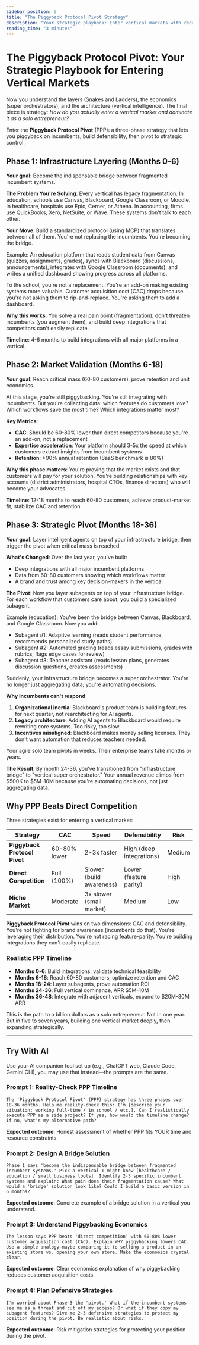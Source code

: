 ```yaml
---
sidebar_position: 5
title: "The Piggyback Protocol Pivot Strategy"
description: "Your strategic playbook: Enter vertical markets with reduced risk and accelerated learning."
reading_time: "3 minutes"
---
```


# The Piggyback Protocol Pivot: Your Strategic Playbook for Entering Vertical Markets

Now you understand the layers (Snakes and Ladders), the economics (super orchestrators), and the architecture (vertical intelligence). The final piece is strategy: *How do you actually enter a vertical market and dominate it as a solo entrepreneur?*

Enter the **Piggyback Protocol Pivot** (PPP): a three-phase strategy that lets you piggyback on incumbents, build defensibility, then pivot to strategic control.

## Phase 1: Infrastructure Layering (Months 0-6)

**Your goal**: Become the indispensable bridge between fragmented incumbent systems.

**The Problem You're Solving**: Every vertical has legacy fragmentation. In education, schools use Canvas, Blackboard, Google Classroom, or Moodle. In healthcare, hospitals use Epic, Cerner, or Athena. In accounting, firms use QuickBooks, Xero, NetSuite, or Wave. These systems don't talk to each other.

**Your Move**: Build a standardized protocol (using MCP) that translates between all of them. You're not replacing the incumbents. You're becoming the bridge.

Example: An education platform that reads student data from Canvas (quizzes, assignments, grades), syncs with Blackboard (discussions, announcements), integrates with Google Classroom (documents), and writes a unified dashboard showing progress across all platforms.

To the school, you're not a replacement. You're an add-on making existing systems more valuable. Customer acquisition cost (CAC) drops because you're not asking them to rip-and-replace. You're asking them to add a dashboard.

**Why this works**: You solve a real pain point (fragmentation), don't threaten incumbents (you augment them), and build deep integrations that competitors can't easily replicate.

**Timeline**: 4-6 months to build integrations with all major platforms in a vertical.

## Phase 2: Market Validation (Months 6-18)

**Your goal**: Reach critical mass (60-80 customers), prove retention and unit economics.

At this stage, you're still piggybacking. You're still integrating with incumbents. But you're collecting data: which features do customers love? Which workflows save the most time? Which integrations matter most?

**Key Metrics**:
- **CAC**: Should be 60-80% lower than direct competitors because you're an add-on, not a replacement
- **Expertise acceleration**: Your platform should 3-5x the speed at which customers extract insights from incumbent systems
- **Retention**: >90% annual retention (SaaS benchmark is 80%)

**Why this phase matters**: You're proving that the market exists and that customers will pay for your solution. You're building relationships with key accounts (district administrators, hospital CTOs, finance directors) who will become your advocates.

**Timeline**: 12-18 months to reach 60-80 customers, achieve product-market fit, stabilize CAC and retention.

## Phase 3: Strategic Pivot (Months 18-36)

**Your goal**: Layer intelligent agents on top of your infrastructure bridge, then trigger the pivot when critical mass is reached.

**What's Changed**: Over the last year, you've built:
- Deep integrations with all major incumbent platforms
- Data from 60-80 customers showing which workflows matter
- A brand and trust among key decision-makers in the vertical

**The Pivot**: Now you layer subagents on top of your infrastructure bridge. For each workflow that customers care about, you build a specialized subagent.

Example (education): You've been the bridge between Canvas, Blackboard, and Google Classroom. Now you add:
- Subagent #1: Adaptive learning (reads student performance, recommends personalized study paths)
- Subagent #2: Automated grading (reads essay submissions, grades with rubrics, flags edge cases for review)
- Subagent #3: Teacher assistant (reads lesson plans, generates discussion questions, creates assessments)

Suddenly, your infrastructure bridge becomes a super orchestrator. You're no longer just aggregating data; you're automating decisions.

**Why incumbents can't respond**:
1. **Organizational inertia**: Blackboard's product team is building features for next quarter, not rearchitecting for AI agents.
2. **Legacy architecture**: Adding AI agents to Blackboard would require rewriting core systems. Too risky, too slow.
3. **Incentives misaligned**: Blackboard makes money selling licenses. They don't want automation that reduces teachers needed.

Your agile solo team pivots in weeks. Their enterprise teams take months or years.

**The Result**: By month 24-36, you've transitioned from "infrastructure bridge" to "vertical super orchestrator." Your annual revenue climbs from $500K to $5M-10M because you're automating decisions, not just aggregating data.

## Why PPP Beats Direct Competition

Three strategies exist for entering a vertical market:

| Strategy | CAC | Speed | Defensibility | Risk |
|----------|-----|-------|---------------|------|
| **Piggyback Protocol Pivot** | 60-80% lower | 2-3x faster | High (deep integrations) | Medium |
| **Direct Competition** | Full (100%) | Slower (build awareness) | Lower (feature parity) | High |
| **Niche Market** | Moderate | 3x slower (small market) | Medium | Low |

**Piggyback Protocol Pivot** wins on two dimensions: CAC and defensibility. You're not fighting for brand awareness (incumbents do that). You're leveraging their distribution. You're not racing feature-parity. You're building integrations they can't easily replicate.

### Realistic PPP Timeline

- **Months 0-6**: Build integrations, validate technical feasibility
- **Months 6-18**: Reach 60-80 customers, optimize retention and CAC
- **Months 18-24**: Layer subagents, prove automation ROI
- **Months 24-36**: Full vertical dominance, ARR $5M-10M
- **Months 36-48**: Integrate with adjacent verticals, expand to $20M-30M ARR

This is the path to a billion dollars as a solo entrepreneur. Not in one year. But in five to seven years, building one vertical market deeply, then expanding strategically.

---

## Try With AI

Use your AI companion tool set up (e.g., ChatGPT web, Claude Code, Gemini CLI), you may use that instead—the prompts are the same.

### Prompt 1: Reality-Check PPP Timeline
```
The 'Piggyback Protocol Pivot' (PPP) strategy has three phases over 18-36 months. Help me reality-check this: I'm [describe your situation: working full-time / in school / etc.]. Can I realistically execute PPP as a side project? If yes, how would the timeline change? If no, what's my alternative path?
```

**Expected outcome**: Honest assessment of whether PPP fits YOUR time and resource constraints.

### Prompt 2: Design A Bridge Solution
```
Phase 1 says 'become the indispensable bridge between fragmented incumbent systems.' Pick a vertical I might know [healthcare / education / small business tools]. Identify 2-3 specific incumbent systems and explain: What pain does their fragmentation cause? What would a 'bridge' solution look like? Could I build a basic version in 6 months?
```

**Expected outcome**: Concrete example of a bridge solution in a vertical you understand.

### Prompt 3: Understand Piggybacking Economics
```
The lesson says PPP beats 'direct competition' with 60-80% lower customer acquisition cost (CAC). Explain WHY piggybacking lowers CAC. Use a simple analogy—maybe comparing it to selling a product in an existing store vs. opening your own store. Make the economics crystal clear.
```

**Expected outcome**: Clear economics explanation of why piggybacking reduces customer acquisition costs.

### Prompt 4: Plan Defensive Strategies
```
I'm worried about Phase 3—the 'pivot.' What if the incumbent systems see me as a threat and cut off my access? Or what if they copy my subagent features? Give me 2-3 defensive strategies to protect my position during the pivot. Be realistic about risks.
```

**Expected outcome**: Risk mitigation strategies for protecting your position during the pivot.






